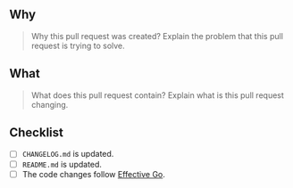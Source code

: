 ## Why

> Why this pull request was created? Explain the problem that this pull request is trying to solve.
<!-- Add explanation bellow this line -->

## What

> What does this pull request contain? Explain what is this pull request changing.
<!-- Add explanation bellow this line -->

## Checklist

<!-- All items should be verified and marked as done. If an item doesn't apply to the introduced changes - check it as done too -->
- [ ] `CHANGELOG.md` is updated.
- [ ] `README.md` is updated.
- [ ] The code changes follow [Effective Go](https://golang.org/doc/effective_go).
